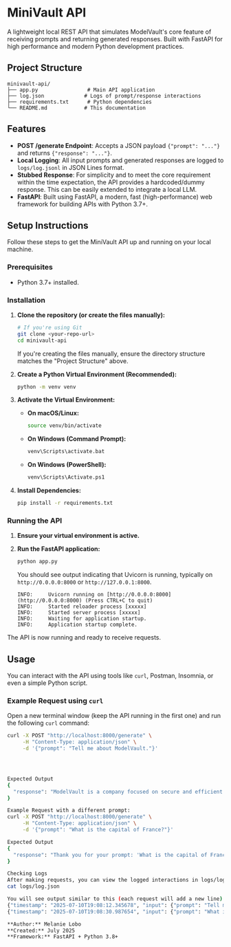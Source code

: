 # MiniVault API

A lightweight local REST API that simulates ModelVault's core feature of receiving prompts and returning generated responses. Built with FastAPI for high performance and modern Python development practices.


## Project Structure

```
minivault-api/
├── app.py                # Main API application
├── log.json             # Logs of prompt/response interactions
├── requirements.txt      # Python dependencies
└── README.md            # This documentation
```


## Features

* **POST /generate Endpoint**: Accepts a JSON payload `{"prompt": "..."}` and returns `{"response": "..."}`.
* **Local Logging**: All input prompts and generated responses are logged to `logs/log.jsonl` in JSON Lines format.
* **Stubbed Response**: For simplicity and to meet the core requirement within the time expectation, the API provides a hardcoded/dummy response. This can be easily extended to integrate a local LLM.
* **FastAPI**: Built using FastAPI, a modern, fast (high-performance) web framework for building APIs with Python 3.7+.

## Setup Instructions

Follow these steps to get the MiniVault API up and running on your local machine.

### Prerequisites

* Python 3.7+ installed.

### Installation

1.  **Clone the repository (or create the files manually):**
    ```bash
    # If you're using Git
    git clone <your-repo-url>
    cd minivault-api
    ```
    If you're creating the files manually, ensure the directory structure matches the "Project Structure" above.

2.  **Create a Python Virtual Environment (Recommended):**
    ```bash
    python -m venv venv
    ```

3.  **Activate the Virtual Environment:**
    * **On macOS/Linux:**
        ```bash
        source venv/bin/activate
        ```
    * **On Windows (Command Prompt):**
        ```bash
        venv\Scripts\activate.bat
        ```
    * **On Windows (PowerShell):**
        ```bash
        venv\Scripts\Activate.ps1
        ```

4.  **Install Dependencies:**
    ```bash
    pip install -r requirements.txt
    ```

### Running the API

1.  **Ensure your virtual environment is active.**
2.  **Run the FastAPI application:**
    ```bash
    python app.py
    ```
    You should see output indicating that Uvicorn is running, typically on `http://0.0.0.0:8000` or `http://127.0.0.1:8000`.

    ```
    INFO:     Uvicorn running on [http://0.0.0.0:8000](http://0.0.0.0:8000) (Press CTRL+C to quit)
    INFO:     Started reloader process [xxxxx]
    INFO:     Started server process [xxxxx]
    INFO:     Waiting for application startup.
    INFO:     Application startup complete.
    ```

The API is now running and ready to receive requests.

## Usage

You can interact with the API using tools like `curl`, Postman, Insomnia, or even a simple Python script.

### Example Request using `curl`

Open a new terminal window (keep the API running in the first one) and run the following `curl` command:

```bash
curl -X POST "http://localhost:8000/generate" \
     -H "Content-Type: application/json" \
     -d '{"prompt": "Tell me about ModelVault."}'




Expected Output
{
  "response": "ModelVault is a company focused on secure and efficient model deployment."
}

Example Request with a different prompt:
curl -X POST "http://localhost:8000/generate" \
     -H "Content-Type: application/json" \
     -d '{"prompt": "What is the capital of France?"}'

Expected Output
{
  "response": "Thank you for your prompt: 'What is the capital of France?'. This is a stubbed response from MiniVault API."
}

Checking Logs
After making requests, you can view the logged interactions in logs/log.json:
cat logs/log.json

You will see output similar to this (each request will add a new line):
{"timestamp": "2025-07-10T19:08:12.345678", "input": {"prompt": "Tell me about ModelVault."}, "output": {"response": "ModelVault is a company focused on secure and efficient model deployment."}}
{"timestamp": "2025-07-10T19:08:30.987654", "input": {"prompt": "What is the capital of France?"}, "output": {"response": "Thank you for your prompt: 'What is the capital of France?'. This is a stubbed response from MiniVault API."}}

**Author:** Melanie Lobo
**Created:** July 2025
**Framework:** FastAPI + Python 3.8+